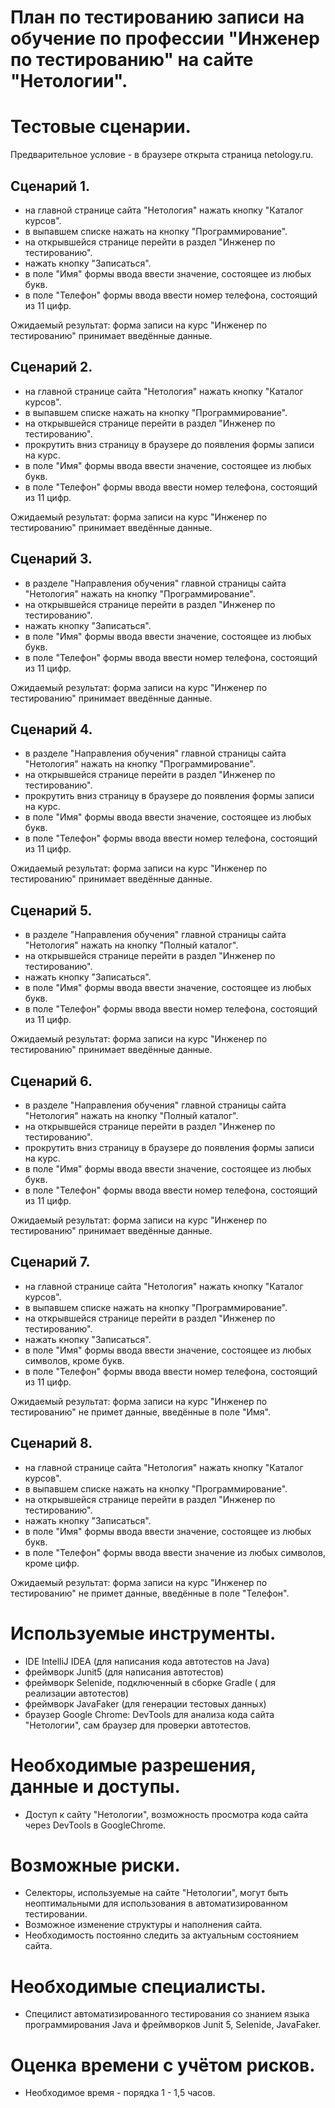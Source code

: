 # План по тестированию записи на обучение по профессии "Инженер по тестированию" на сайте "Нетологии". 

# Тестовые сценарии.

Предварительное условие - в браузере открыта страница netology.ru.

## Сценарий 1. 

 - на главной странице сайта "Нетология" нажать кнопку "Каталог курсов".
 - в выпавшем списке нажать на кнопку "Программирование". 
 - на открывшейся странице перейти в раздел "Инженер по тестированию". 
 - нажать кнопку "Записаться". 
 - в поле "Имя" формы ввода ввести значение, состоящее из любых букв.
 - в поле "Телефон" формы ввода ввести номер телефона, состоящий из 11 цифр. 
 
 Ожидаемый результат: форма записи на курс "Инженер по тестированию" принимает введённые данные.
 
## Сценарий 2. 
 
 - на главной странице сайта "Нетология" нажать кнопку "Каталог курсов".
 - в выпавшем списке нажать на кнопку "Программирование". 
 - на открывшейся странице перейти в раздел "Инженер по тестированию". 
 - прокрутить вниз страницу в браузере до появления формы записи на курс. 
 - в поле "Имя" формы ввода ввести значение, состоящее из любых букв.
 - в поле "Телефон" формы ввода ввести номер телефона, состоящий из 11 цифр. 
 
 Ожидаемый результат: форма записи на курс "Инженер по тестированию" принимает введённые данные.
 
## Сценарий 3.
 
 - в разделе "Направления обучения" главной страницы сайта "Нетология" нажать на кнопку "Программирование". 
 - на открывшейся странице перейти в раздел "Инженер по тестированию". 
 - нажать кнопку "Записаться". 
 - в поле "Имя" формы ввода ввести значение, состоящее из любых букв.
 - в поле "Телефон" формы ввода ввести номер телефона, состоящий из 11 цифр. 
 
 Ожидаемый результат: форма записи на курс "Инженер по тестированию" принимает введённые данные.
 
## Сценарий 4. 
 
 - в разделе "Направления обучения" главной страницы сайта "Нетология" нажать на кнопку "Программирование". 
 - на открывшейся странице перейти в раздел "Инженер по тестированию". 
 - прокрутить вниз страницу в браузере до появления формы записи на курс.  
 - в поле "Имя" формы ввода ввести значение, состоящее из любых букв.
 - в поле "Телефон" формы ввода ввести номер телефона, состоящий из 11 цифр. 
 
 Ожидаемый результат: форма записи на курс "Инженер по тестированию" принимает введённые данные.
 
## Сценарий 5.
  
 - в разделе "Направления обучения" главной страницы сайта "Нетология" нажать на кнопку "Полный каталог". 
 - на открывшейся странице перейти в раздел "Инженер по тестированию". 
 - нажать кнопку "Записаться". 
 - в поле "Имя" формы ввода ввести значение, состоящее из любых букв.
 - в поле "Телефон" формы ввода ввести номер телефона, состоящий из 11 цифр. 

 Ожидаемый результат: форма записи на курс "Инженер по тестированию" принимает введённые данные.

## Сценарий 6. 

- в разделе "Направления обучения" главной страницы сайта "Нетология" нажать на кнопку "Полный каталог". 
- на открывшейся странице перейти в раздел "Инженер по тестированию". 
- прокрутить вниз страницу в браузере до появления формы записи на курс.  
- в поле "Имя" формы ввода ввести значение, состоящее из любых букв.
- в поле "Телефон" формы ввода ввести номер телефона, состоящий из 11 цифр. 

 Ожидаемый результат: форма записи на курс "Инженер по тестированию" принимает введённые данные.
 
 ## Сценарий 7.
 
 - на главной странице сайта "Нетология" нажать кнопку "Каталог курсов".
 - в выпавшем списке нажать на кнопку "Программирование". 
 - на открывшейся странице перейти в раздел "Инженер по тестированию". 
 - нажать кнопку "Записаться". 
 - в поле "Имя" формы ввода ввести значение, состоящее из любых символов, кроме букв.
 - в поле "Телефон" формы ввода ввести номер телефона, состоящий из 11 цифр. 
 
 Ожидаемый результат: форма записи на курс "Инженер по тестированию" не примет данные, введённые в поле "Имя". 
 
 
 ## Сценарий 8.
 
 - на главной странице сайта "Нетология" нажать кнопку "Каталог курсов".
 - в выпавшем списке нажать на кнопку "Программирование". 
 - на открывшейся странице перейти в раздел "Инженер по тестированию". 
 - нажать кнопку "Записаться". 
 - в поле "Имя" формы ввода ввести значение, состоящее из любых букв.
 - в поле "Телефон" формы ввода ввести значение из любых символов, кроме цифр. 
 
 Ожидаемый результат: форма записи на курс "Инженер по тестированию" не примет данные, введённые в поле "Телефон".
 

# Используемые инструменты. 

- IDE IntelliJ IDEA (для написания кода автотестов на Java)
- фреймворк Junit5 (для написания автотестов)
- фреймворк Selenide, подключенный в сборке Gradle ( для реализации автотестов)
- фреймворк JavaFaker (для генерации тестовых данных)
- браузер Google Chrome: DevTools для анализа кода сайта "Нетологии", сам браузер для проверки автотестов. 


# Необходимые разрешения, данные и доступы.

 - Доступ к сайту "Нетологии", возможность просмотра кода сайта через DevTools в GoogleChrome.

# Возможные риски. 

- Селекторы, используемые на сайте "Нетологии", могут быть неоптимальными для использования в автоматизированном тестировании.
- Возможное изменение структуры и наполнения сайта.
- Необходимость постоянно следить за актуальным состоянием сайта. 

# Необходимые специалисты. 

- Специлист автоматизированного тестирования со знанием языка программирования Java и фреймворков Junit 5, Selenide, JavaFaker.



# Оценка времени с учётом рисков.

- Необходимое время - порядка 1 - 1,5 часов. 
